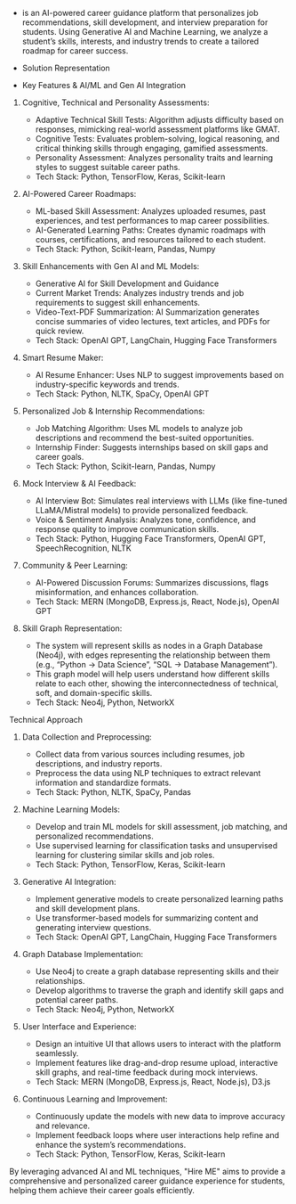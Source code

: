 -  is an AI-powered career guidance platform that personalizes job recommendations, skill development, and interview preparation for students. Using Generative AI and Machine Learning, we analyze a student’s skills, interests, and industry trends to create a tailored roadmap for career success.

- Solution Representation

- Key Features & AI/ML and Gen AI Integration

1. Cognitive, Technical and Personality Assessments:
    - Adaptive Technical Skill Tests: Algorithm adjusts difficulty based on responses, mimicking real-world assessment platforms like GMAT.
    - Cognitive Tests: Evaluates problem-solving, logical reasoning, and critical thinking skills through engaging, gamified assessments.
    - Personality Assessment: Analyzes personality traits and learning styles to suggest suitable career paths.
    - Tech Stack: Python, TensorFlow, Keras, Scikit-learn

2. AI-Powered Career Roadmaps:
    - ML-based Skill Assessment: Analyzes uploaded resumes, past experiences, and test performances to map career possibilities.
    - AI-Generated Learning Paths: Creates dynamic roadmaps with courses, certifications, and resources tailored to each student.
    - Tech Stack: Python, Scikit-learn, Pandas, Numpy

3. Skill Enhancements with Gen AI and ML Models:
    - Generative AI for Skill Development and Guidance
    - Current Market Trends: Analyzes industry trends and job requirements to suggest skill enhancements.
    - Video-Text-PDF Summarization: AI Summarization generates concise summaries of video lectures, text articles, and PDFs for quick review.
    - Tech Stack: OpenAI GPT, LangChain, Hugging Face Transformers

4. Smart Resume Maker:
    - AI Resume Enhancer: Uses NLP to suggest improvements based on industry-specific keywords and trends.
    - Tech Stack: Python, NLTK, SpaCy, OpenAI GPT

5. Personalized Job & Internship Recommendations:
    - Job Matching Algorithm: Uses ML models to analyze job descriptions and recommend the best-suited opportunities.
    - Internship Finder: Suggests internships based on skill gaps and career goals.
    - Tech Stack: Python, Scikit-learn, Pandas, Numpy

6. Mock Interview & AI Feedback:
    - AI Interview Bot: Simulates real interviews with LLMs (like fine-tuned LLaMA/Mistral models) to provide personalized feedback.
    - Voice & Sentiment Analysis: Analyzes tone, confidence, and response quality to improve communication skills.
    - Tech Stack: Python, Hugging Face Transformers, OpenAI GPT, SpeechRecognition, NLTK

7. Community & Peer Learning:
    - AI-Powered Discussion Forums: Summarizes discussions, flags misinformation, and enhances collaboration.
    - Tech Stack: MERN (MongoDB, Express.js, React, Node.js), OpenAI GPT

8. Skill Graph Representation:
    - The system will represent skills as nodes in a Graph Database (Neo4j), with edges representing the relationship between them (e.g., “Python → Data Science”, “SQL → Database Management”).
    - This graph model will help users understand how different skills relate to each other, showing the interconnectedness of technical, soft, and domain-specific skills.
    - Tech Stack: Neo4j, Python, NetworkX

 Technical Approach

1. Data Collection and Preprocessing:
    - Collect data from various sources including resumes, job descriptions, and industry reports.
    - Preprocess the data using NLP techniques to extract relevant information and standardize formats.
    - Tech Stack: Python, NLTK, SpaCy, Pandas

2. Machine Learning Models:
    - Develop and train ML models for skill assessment, job matching, and personalized recommendations.
    - Use supervised learning for classification tasks and unsupervised learning for clustering similar skills and job roles.
    - Tech Stack: Python, TensorFlow, Keras, Scikit-learn

3. Generative AI Integration:
    - Implement generative models to create personalized learning paths and skill development plans.
    - Use transformer-based models for summarizing content and generating interview questions.
    - Tech Stack: OpenAI GPT, LangChain, Hugging Face Transformers

4. Graph Database Implementation:
    - Use Neo4j to create a graph database representing skills and their relationships.
    - Develop algorithms to traverse the graph and identify skill gaps and potential career paths.
    - Tech Stack: Neo4j, Python, NetworkX

5. User Interface and Experience:
    - Design an intuitive UI that allows users to interact with the platform seamlessly.
    - Implement features like drag-and-drop resume upload, interactive skill graphs, and real-time feedback during mock interviews.
    - Tech Stack: MERN (MongoDB, Express.js, React, Node.js), D3.js

6. Continuous Learning and Improvement:
    - Continuously update the models with new data to improve accuracy and relevance.
    - Implement feedback loops where user interactions help refine and enhance the system’s recommendations.
    - Tech Stack: Python, TensorFlow, Keras, Scikit-learn

By leveraging advanced AI and ML techniques, "Hire ME" aims to provide a comprehensive and personalized career guidance experience for students, helping them achieve their career goals efficiently.